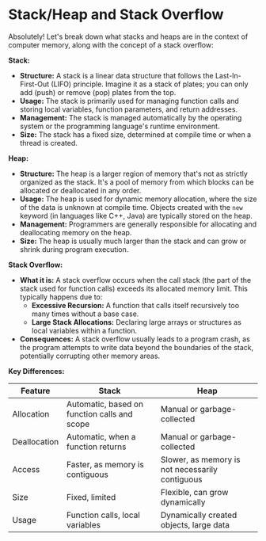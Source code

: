 # Stack/Heap and Stack Overflow

Absolutely! Let's break down what stacks and heaps are in the context of computer memory, along with the concept of a stack overflow:

**Stack:**

* **Structure:** A stack is a linear data structure that follows the Last-In-First-Out (LIFO) principle. Imagine it as a stack of plates; you can only add (push) or remove (pop) plates from the top.
* **Usage:** The stack is primarily used for managing function calls and storing local variables, function parameters, and return addresses.
* **Management:** The stack is managed automatically by the operating system or the programming language's runtime environment.
* **Size:** The stack has a fixed size, determined at compile time or when a thread is created.

**Heap:**

* **Structure:** The heap is a larger region of memory that's not as strictly organized as the stack. It's a pool of memory from which blocks can be allocated or deallocated in any order.
* **Usage:** The heap is used for dynamic memory allocation, where the size of the data is unknown at compile time. Objects created with the `new` keyword (in languages like C++, Java) are typically stored on the heap.
* **Management:** Programmers are generally responsible for allocating and deallocating memory on the heap.
* **Size:** The heap is usually much larger than the stack and can grow or shrink during program execution.

**Stack Overflow:**

* **What it is:** A stack overflow occurs when the call stack (the part of the stack used for function calls) exceeds its allocated memory limit. This typically happens due to:
  * **Excessive Recursion:** A function that calls itself recursively too many times without a base case.
  * **Large Stack Allocations:** Declaring large arrays or structures as local variables within a function.
* **Consequences:** A stack overflow usually leads to a program crash, as the program attempts to write data beyond the boundaries of the stack, potentially corrupting other memory areas.

**Key Differences:**

| Feature      | Stack                                        | Heap                                            |
| ------------ | -------------------------------------------- | ----------------------------------------------- |
| Allocation   | Automatic, based on function calls and scope | Manual or garbage-collected                     |
| Deallocation | Automatic, when a function returns           | Manual or garbage-collected                     |
| Access       | Faster, as memory is contiguous              | Slower, as memory is not necessarily contiguous |
| Size         | Fixed, limited                               | Flexible, can grow dynamically                  |
| Usage        | Function calls, local variables              | Dynamically created objects, large data         |

